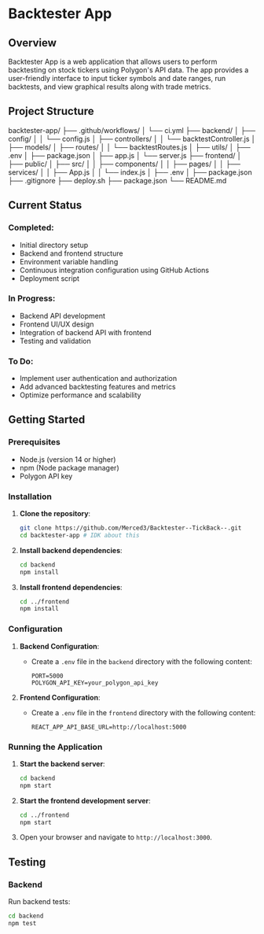 # Backtester App

## Overview

Backtester App is a web application that allows users to perform backtesting on stock tickers using Polygon's API data. The app provides a user-friendly interface to input ticker symbols and date ranges, run backtests, and view graphical results along with trade metrics.

## Project Structure

backtester-app/
├── .github/workflows/
│ └── ci.yml
├── backend/
│ ├── config/
│ │ └── config.js
│ ├── controllers/
│ │ └── backtestController.js
│ ├── models/
│ ├── routes/
│ │ └── backtestRoutes.js
│ ├── utils/
│ ├── .env
│ ├── package.json
│ ├── app.js
│ └── server.js
├── frontend/
│ ├── public/
│ ├── src/
│ │ ├── components/
│ │ ├── pages/
│ │ ├── services/
│ │ ├── App.js
│ │ └── index.js
│ ├── .env
│ ├── package.json
├── .gitignore
├── deploy.sh
├── package.json
└── README.md

## Current Status

### Completed:
- Initial directory setup
- Backend and frontend structure
- Environment variable handling
- Continuous integration configuration using GitHub Actions
- Deployment script

### In Progress:
- Backend API development
- Frontend UI/UX design
- Integration of backend API with frontend
- Testing and validation

### To Do:
- Implement user authentication and authorization
- Add advanced backtesting features and metrics
- Optimize performance and scalability

## Getting Started

### Prerequisites

- Node.js (version 14 or higher)
- npm (Node package manager)
- Polygon API key

### Installation

1. **Clone the repository**:
    ```bash
    git clone https://github.com/Merced3/Backtester--TickBack--.git
    cd backtester-app # IDK about this
    ```

2. **Install backend dependencies**:
    ```bash
    cd backend
    npm install
    ```

3. **Install frontend dependencies**:
    ```bash
    cd ../frontend
    npm install
    ```

### Configuration

1. **Backend Configuration**:
    - Create a `.env` file in the `backend` directory with the following content:
        ```plaintext
        PORT=5000
        POLYGON_API_KEY=your_polygon_api_key
        ```

2. **Frontend Configuration**:
    - Create a `.env` file in the `frontend` directory with the following content:
        ```plaintext
        REACT_APP_API_BASE_URL=http://localhost:5000
        ```

### Running the Application

1. **Start the backend server**:
    ```bash
    cd backend
    npm start
    ```

2. **Start the frontend development server**:
    ```bash
    cd ../frontend
    npm start
    ```

3. Open your browser and navigate to `http://localhost:3000`.

## Testing

### Backend

Run backend tests:
```bash
cd backend
npm test
